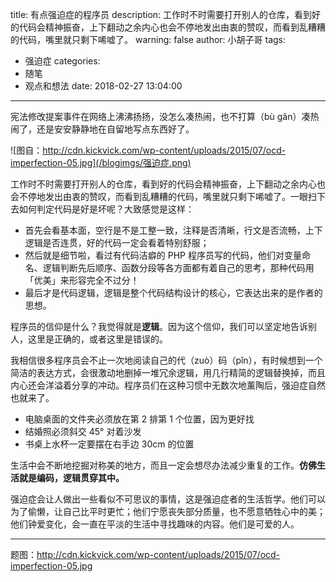 title: 有点强迫症的程序员
description: 工作时不时需要打开别人的仓库，看到好的代码会精神振奋，上下翻动之余内心也会不停地发出由衷的赞叹，而看到乱糟糟的代码，嘴里就只剩下唏嘘了。
warning: false
author: 小胡子哥
tags:
  - 强迫症
categories:
  - 随笔
  - 观点和想法
date: 2018-02-27 13:04:00
---
宪法修改提案事件在网络上沸沸扬扬，没怎么凑热闹，也不打算（bù gǎn）凑热闹了，还是安安静静地在自留地写点东西好了。

![图自：http://cdn.kickvick.com/wp-content/uploads/2015/07/ocd-imperfection-05.jpg](/blogimgs/强迫症.png)

工作时不时需要打开别人的仓库，看到好的代码会精神振奋，上下翻动之余内心也会不停地发出由衷的赞叹，而看到乱糟糟的代码，嘴里就只剩下唏嘘了。一眼扫下去如何判定代码是好是坏呢？大致感觉是这样：

- 首先会看基本面，空行是不是工整一致，注释是否清晰，行文是否流畅，上下逻辑是否连贯，好的代码一定会看着特别舒服；
- 然后就是细节啦，看过有代码洁癖的 PHP 程序员写的代码，他们对变量命名、逻辑判断先后顺序、函数分段等各方面都有着自己的思考，那种代码用「优美」来形容完全不过分！
- 最后才是代码逻辑，逻辑是整个代码结构设计的核心，它表达出来的是作者的思想。

程序员的信仰是什么？我觉得就是**逻辑**。因为这个信仰，我们可以坚定地告诉别人，这里是正确的，或者这里是错误的。

我相信很多程序员会不止一次地阅读自己的代（zuò）码（pǐn），有时候想到一个简洁的表达方式，会很激动地删掉一堆冗余逻辑，用几行精简的逻辑替换掉，而且内心还会洋溢着分享的冲动。程序员们在这种习惯中无数次地薰陶后，强迫症自然也就来了。

- 电脑桌面的文件夹必须放在第 2 排第 1 个位置，因为更好找
- 结婚照必须斜交 45° 对着沙发
- 书桌上水杯一定要摆在右手边 30cm 的位置

生活中会不断地挖掘对称美的地方，而且一定会想尽办法减少重复的工作。**仿佛生活就是编码，逻辑贯穿其中。**

强迫症会让人做出一些看似不可思议的事情，这是强迫症者的生活哲学。他们可以为了偷懒，让自己比平时更忙；他们宁愿丧失部分质量，也不愿意牺牲心中的美；他们钟爱变化，会一直在平淡的生活中寻找趣味的内容。他们是可爱的人。

---

题图：http://cdn.kickvick.com/wp-content/uploads/2015/07/ocd-imperfection-05.jpg